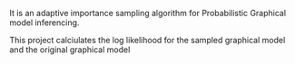 It is an adaptive importance sampling algorithm for Probabilistic Graphical model inferencing.

This project calciulates the log likelihood for the sampled graphical model and the original graphical model